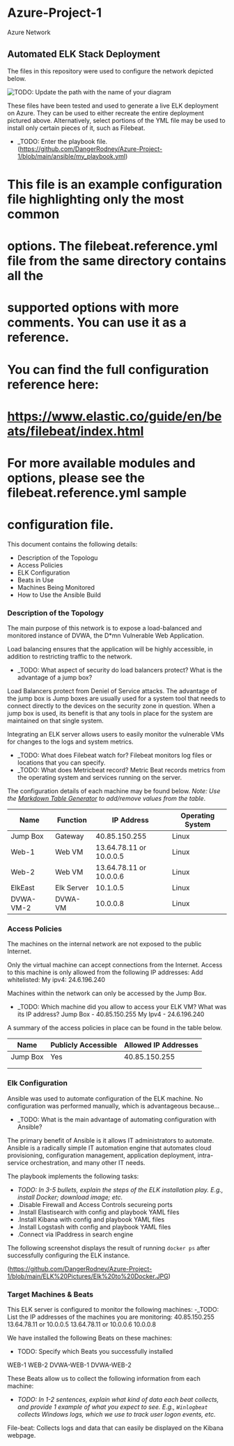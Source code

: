 # Azure-Project-1
Azure Network
## Automated ELK Stack Deployment

The files in this repository were used to configure the network depicted below.

![TODO: Update the path with the name of your diagram](Images/diagram_filename.png)

These files have been tested and used to generate a live ELK deployment on Azure. They can be used to either recreate the entire deployment pictured above. Alternatively, select portions of the YML file may be used to install only certain pieces of it, such as Filebeat.

  - _TODO: Enter the playbook file.
(https://github.com/DangerRodney/Azure-Project-1/blob/main/ansible/my_playbook.yml)

# This file is an example configuration file highlighting only the most common
# options. The filebeat.reference.yml file from the same directory contains all the
# supported options with more comments. You can use it as a reference.
#
# You can find the full configuration reference here:
# https://www.elastic.co/guide/en/beats/filebeat/index.html

# For more available modules and options, please see the filebeat.reference.yml sample
# configuration file.


This document contains the following details:
- Description of the Topologu
- Access Policies
- ELK Configuration
- Beats in Use
- Machines Being Monitored
- How to Use the Ansible Build


### Description of the Topology

The main purpose of this network is to expose a load-balanced and monitored instance of DVWA, the D*mn Vulnerable Web Application.

Load balancing ensures that the application will be highly accessible, in addition to restricting traffic to the network.

- _TODO: What aspect of security do load balancers protect? What is the advantage of a jump box?

Load Balancers protect from Deniel of Service attacks. The advantage of the jump box is Jump boxes are usually used for a system tool that needs to connect directly to the devices on the security zone in question.
When a jump box is used, its benefit is that any tools in place for the system are maintained on that single system. 

Integrating an ELK server allows users to easily monitor the vulnerable VMs for changes to the logs and system metrics.
- _TODO: What does Filebeat watch for? Filebeat monitors log files or locations that you can specify. 
- _TODO: What does Metricbeat record? Metric Beat records metrics from the operating system and services running on the server.

The configuration details of each machine may be found below.
_Note: Use the [Markdown Table Generator](http://www.tablesgenerator.com/markdown_tables) to add/remove values from the table_.

| Name     | Function | IP Address   | Operating System |
|----------|----------|------------  |------------------|
| Jump Box |Gateway|40.85.150.255   |Linux              |
| Web-1    |Web VM |13.64.78.11 or 10.0.0.5|Linux       |
| Web-2    |Web VM |13.64.78.11 or 10.0.0.6|Linux       |
| ElkEast  |Elk Server|10.1.0.5     |Linux              |
| DVWA-VM-2|DVWA-VM|10.0.0.8        |Linux              |
 
### Access Policies

The machines on the internal network are not exposed to the public Internet. 

Only the virtual machine can accept connections from the Internet. Access to this machine is only allowed from the following IP addresses:
 Add whitelisted:
 My ipv4: 24.6.196.240

Machines within the network can only be accessed by the Jump Box.
- _TODO: Which machine did you allow to access your ELK VM? What was its IP address?
Jump Box - 40.85.150.255
My Ipv4 - 24.6.196.240

A summary of the access policies in place can be found in the table below.

| Name     | Publicly Accessible | Allowed IP Addresses |
|----------|---------------------|----------------------|
| Jump Box | Yes                 | 40.85.150.255        |
|          |                     |                      |
|          |                     |                      |

### Elk Configuration

Ansible was used to automate configuration of the ELK machine. No configuration was performed manually, which is advantageous because...

- _TODO: What is the main advantage of automating configuration with Ansible?

The primary benefit of Ansible is it allows IT administrators to automate.
Ansible is a radically simple IT automation engine that automates cloud provisioning, configuration management, application deployment, intra-service orchestration, and many other IT needs.

The playbook implements the following tasks:
- _TODO: In 3-5 bullets, explain the steps of the ELK installation play. E.g., install Docker; download image; etc._
- .Disable Firewall and Access Controls secureing ports
- .Install Elastisearch with config and playbook YAML files
- .Install Kibana with config and playbook YAML files
- .Install Logstash with config and playbook YAML files
- .Connect via IPaddress in search engine 

The following screenshot displays the result of running `docker ps` after successfully configuring the ELK instance.

(https://github.com/DangerRodney/Azure-Project-1/blob/main/ELK%20Pictures/Elk%20to%20Docker.JPG)

### Target Machines & Beats
This ELK server is configured to monitor the following machines:
-_TODO: List the IP addresses of the machines you are monitoring:
40.85.150.255 
13.64.78.11 or 10.0.0.5
13.64.78.11 or 10.0.0.6
10.0.0.8

We have installed the following Beats on these machines:
- TODO: Specify which Beats you successfully installed

WEB-1
WEB-2
DVWA-WEB-1
DVWA-WEB-2

These Beats allow us to collect the following information from each machine:
- _TODO: In 1-2 sentences, explain what kind of data each beat collects, and provide 1 example of what you expect to see. E.g., `Winlogbeat` collects Windows logs, which we use to track user logon events, etc._

File-beat: Collects logs and data that can easily be displayed on the Kibana webpage.
